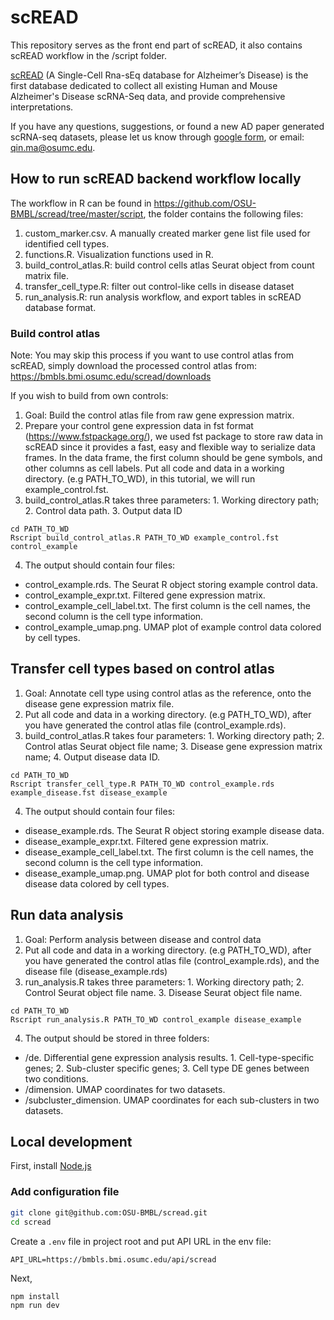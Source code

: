 # scREAD

This repository serves as the front end part of scREAD, it also contains scREAD workflow in the /script folder.

[scREAD](https://bmbls.bmi.osumc.edu/scread/) (A Single-Cell Rna-sEq database for Alzheimer’s Disease) is the first database dedicated to collect all existing Human and Mouse Alzheimer's Disease scRNA-Seq data, and provide comprehensive interpretations.

If you have any questions, suggestions, or found a new AD paper generated scRNA-seq datasets, please let us know through [google form](https://docs.google.com/forms/d/e/1FAIpQLSereTkpOfJ4LJLe9Ke5dZq78SnX3D7qXjQWY0ofDut0kIfDPg/viewform), or email: [qin.ma@osumc.edu](qin.ma@osumc.edu).


## How to run scREAD backend workflow locally

The workflow in R can be found in https://github.com/OSU-BMBL/scread/tree/master/script, the folder contains the following files:
1.	custom_marker.csv. A manually created marker gene list file used for identified cell types.
2.	functions.R. Visualization functions used in R.
3.	build_control_atlas.R: build control cells atlas Seurat object from count matrix file.
4.	transfer_cell_type.R: filter out control-like cells in disease dataset
5.	run_analysis.R: run analysis workflow, and export tables in scREAD database format.

### Build control atlas 

Note: You may skip this process if you want to use control atlas from scREAD, simply download the processed control atlas from: https://bmbls.bmi.osumc.edu/scread/downloads

If you wish to build from own controls:

1.	Goal: Build the control atlas file from raw gene expression matrix.
2.	Prepare your control gene expression data in fst format (https://www.fstpackage.org/), we used fst package to store raw data in scREAD since it provides a fast, easy and flexible way to serialize data frames. In the data frame, the first column should be gene symbols, and other columns as cell labels. Put all code and data in a working directory. (e.g PATH_TO_WD), in this tutorial, we will run example_control.fst.
3.	build_control_atlas.R takes three parameters: 1. Working directory path; 2. Control data path. 3. Output data ID
```{R}
cd PATH_TO_WD  
Rscript build_control_atlas.R PATH_TO_WD example_control.fst control_example 
```

4.	The output should contain four files:

 - control_example.rds. The Seurat R object storing example control data.
- control_example_expr.txt. Filtered gene expression matrix.
- control_example_cell_label.txt. The first column is the cell names, the second column is the cell type information.
- 	control_example_umap.png. UMAP plot of example control data colored by cell types.

## Transfer cell types based on control atlas
1.	Goal: Annotate cell type using control atlas as the reference, onto the disease gene expression matrix file.
2.	Put all code and data in a working directory. (e.g PATH_TO_WD), after you have generated the control atlas file (control_example.rds). 
3.	build_control_atlas.R takes four parameters: 1. Working directory path; 2. Control atlas Seurat object file name; 3. Disease gene expression matrix name; 4. Output disease data ID.

```{r}
cd PATH_TO_WD  
Rscript transfer_cell_type.R PATH_TO_WD control_example.rds example_disease.fst disease_example 
```
4.	The output should contain four files:
-	disease_example.rds. The Seurat R object storing example disease data.
-	disease_example_expr.txt. Filtered gene expression matrix.
-	disease_example_cell_label.txt. The first column is the cell names, the second column is the cell type information.
-	disease_example_umap.png. UMAP plot for both control and disease disease data colored by cell types.

## Run data analysis

1.	Goal: Perform analysis between disease and control data
2.	Put all code and data in a working directory. (e.g PATH_TO_WD), after you have generated the control atlas file (control_example.rds), and the disease file (disease_example.rds)
3.	run_analysis.R takes three parameters: 1. Working directory path; 2. Control Seurat object file name. 3. Disease Seurat object file name.

```{r}
cd PATH_TO_WD  
Rscript run_analysis.R PATH_TO_WD control_example disease_example
```

4.	The output should be stored in three folders:
-	/de. Differential gene expression analysis results. 1. Cell-type-specific genes; 2. Sub-cluster specific genes; 3. Cell type DE genes between two conditions.
-	/dimension. UMAP coordinates for two datasets.
-	/subcluster_dimension. UMAP coordinates for each sub-clusters in two datasets.


## Local development

First, install [Node.js](https://nodejs.org/en/)

### Add configuration file

```bash
git clone git@github.com:OSU-BMBL/scread.git
cd scread
```

Create a `.env` file in project root and put API URL in the env file:

```env
API_URL=https://bmbls.bmi.osumc.edu/api/scread
```

Next,
```bash
npm install
npm run dev
```